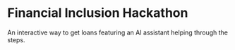 # Financial Inclusion Hackathon

An interactive way to get loans featuring an AI assistant helping through the steps.
